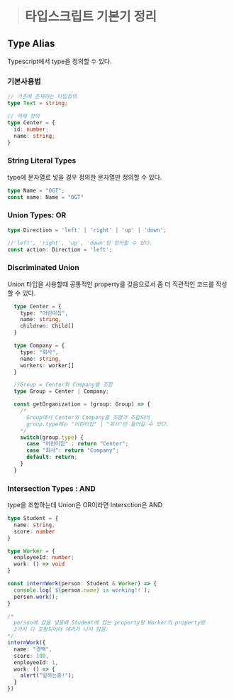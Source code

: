> # 타입스크립트 기본기 정리

## Type Alias

Typescript에서 type을 정의할 수 있다.

### 기본사용법

```Typescript
// 기존에 존재하는 타입정의
type Text = string;

// 객체 정의
type Center = {
  id: number;
  name: string;
}
```

### String Literal Types

type에 문자열로 넣을 경우 정의한 문자열만 정의할 수 있다.

```Typescript
type Name = "OGT";
const name: Name = "OGT"
```

### Union Types: OR

```Typescript
type Direction = 'left' | 'right' | 'up' | 'down';

//'left', 'right', 'up', 'down'만 정의할 수 있다.
const action: Direction = 'left';
```

### Discriminated Union

Union 타입을 사용할때 공통적인 property를 갖음으로서 좀 더 직관적인 코드를 작성할 수 있다.

```Typescript
  type Center = {
    type: "어린이집",
    name: string,
    children: Child[]
  }

  type Company = {
    type: "회사",
    name: string,
    workers: worker[]
  }

  //Group = Center와 Company를 조합
  type Group = Center | Company;

  const getOrganization = (group: Group) => {
    /*
      Group에서 Center와 Company를 조합가 조합되어
      group.type에는 "어린이집" | "회사"만 들어갈 수 있다.
    */
    switch(group.type) {
      case "어린이집" : return "Center";
      case "회사": return "Company";
      default: return;
    }
  }
```

### Intersection Types : AND

type을 조합하는데 Union은 OR이라면 Intersction은 AND

```Typescript
type Student = {
  name: string,
  score: number
}

type Worker = {
  enployeeId: number;
  work: () => void
}

const internWork(person: Student & Worker) => {
  console.log(`${person.name} is working!!`);
  person.work();
}

/*
  person에 값을 넣을때 Student에 있는 property랑 Worker의 property랑
  2가지 다 포함되어야 에러가 나지 않음.
*/
internWork({
  name: "경택",
  score: 100,
  enployeeId: 1,
  work: () => {
    alert("일하는중!");
  }
})
```
